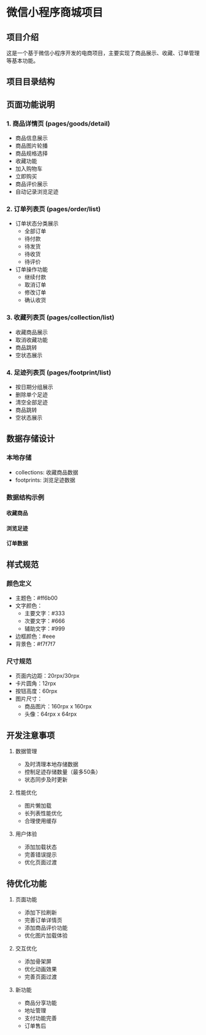 # 微信小程序商城项目

## 项目介绍
这是一个基于微信小程序开发的电商项目，主要实现了商品展示、收藏、订单管理等基本功能。

## 项目目录结构


## 页面功能说明
### 1. 商品详情页 (pages/goods/detail)
- 商品信息展示
- 商品图片轮播
- 商品规格选择
- 收藏功能
- 加入购物车
- 立即购买
- 商品评价展示
- 自动记录浏览足迹

### 2. 订单列表页 (pages/order/list)
- 订单状态分类展示
  - 全部订单
  - 待付款
  - 待发货
  - 待收货
  - 待评价
- 订单操作功能
  - 继续付款
  - 取消订单
  - 修改订单
  - 确认收货

### 3. 收藏列表页 (pages/collection/list)
- 收藏商品展示
- 取消收藏功能
- 商品跳转
- 空状态展示

### 4. 足迹列表页 (pages/footprint/list)
- 按日期分组展示
- 删除单个足迹
- 清空全部足迹
- 商品跳转
- 空状态展示

## 数据存储设计

### 本地存储
- collections: 收藏商品数据
- footprints: 浏览足迹数据

### 数据结构示例

#### 收藏商品

#### 浏览足迹

#### 订单数据

## 样式规范

### 颜色定义
- 主题色：#ff6b00
- 文字颜色：
  - 主要文字：#333
  - 次要文字：#666
  - 辅助文字：#999
- 边框颜色：#eee
- 背景色：#f7f7f7

### 尺寸规范
- 页面内边距：20rpx/30rpx
- 卡片圆角：12rpx
- 按钮高度：60rpx
- 图片尺寸：
  - 商品图片：160rpx x 160rpx
  - 头像：64rpx x 64rpx

## 开发注意事项

1. 数据管理
   - 及时清理本地存储数据
   - 控制足迹存储数量（最多50条）
   - 状态同步及时更新

2. 性能优化
   - 图片懒加载
   - 长列表性能优化
   - 合理使用缓存

3. 用户体验
   - 添加加载状态
   - 完善错误提示
   - 优化页面过渡

## 待优化功能

1. 页面功能
   - 添加下拉刷新
   - 完善订单详情页
   - 添加商品评价功能
   - 优化图片加载体验

2. 交互优化
   - 添加骨架屏
   - 优化动画效果
   - 完善页面过渡

3. 新功能
   - 商品分享功能
   - 地址管理
   - 支付功能完善
   - 订单售后